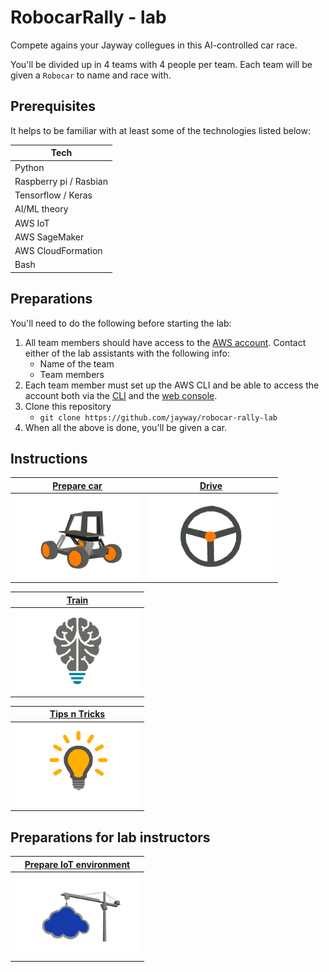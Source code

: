 # RobocarRally - lab

Compete agains your Jayway collegues in this AI-controlled car race.

You'll be divided up in 4 teams with 4 people per team. Each team will be given a `Robocar` to name and race with.

## Prerequisites

It helps to be familiar with at least some of the technologies listed below:

| Tech      |
| --------- | 
| Python |
| Raspberry pi / Rasbian |
| Tensorflow / Keras |
| AI/ML theory |
| AWS IoT |
| AWS SageMaker |
| AWS CloudFormation |
| Bash |

## Preparations

You'll need to do the following before starting the lab:

1. All team members should have access to the [AWS account](https://648414911232.signin.aws.amazon.com/console). Contact either of the lab assistants with the following info:
   - Name of the team
   - Team members
1. Each team member must set up the AWS CLI and be able to access the account both via the [CLI](https://aws.amazon.com/cli) and the [web console](https://648414911232.signin.aws.amazon.com/console).
1. Clone this repository
   - `git clone https://github.com/jayway/robocar-rally-lab`
1. When all the above is done, you'll be given a car.

## Instructions

| [Prepare car](docs/PREPARE-CAR.md)          | [Drive](docs/DRIVE-CAR.md) |
|     :---:                                   | :---: |
| [<img src="docs/donkey-car.jpg" width="200">](docs/PREPARE-CAR.md) | [<img src="docs/steering-wheel.jpg" width="200">](docs/DRIVE-CAR.md)

| [Train](docs/AI.md)                             |
|     :---:                                       |
| [<img src="docs/ai.jpg" width="200">](docs/AI.md) |

| [Tips n Tricks](docs/TIPS-N-TRICKS.md)          |
|     :---:                                       |
| [<img src="docs/tips-n-tricks.jpg" width="200">](docs/TIPS-N-TRICKS.md)  |

## Preparations for lab instructors

| [Prepare IoT environment](docs/PREPARE-IOT.md)  |
|     :---:                                       |
| [<img src="docs/setup-iot.jpg" width="200">](docs/PREPARE-IOT.md)     |